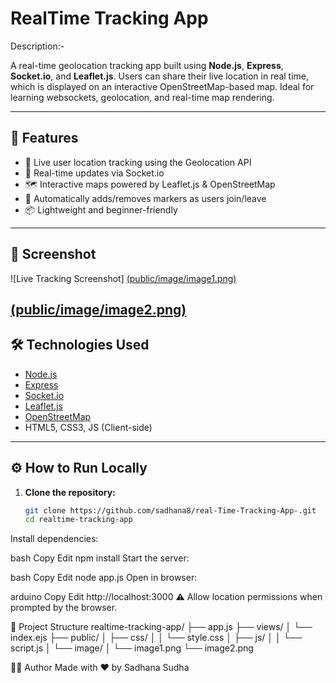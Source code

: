 ﻿
# RealTime Tracking App

Description:-

A real-time geolocation tracking app built using 
**Node.js**, **Express**, **Socket.io**, and **Leaflet.js**. 
Users can share their live location in real time, which is displayed on an interactive OpenStreetMap-based map. Ideal for learning websockets, geolocation, and real-time map rendering.

---

## 🚀 Features

- 📍 Live user location tracking using the Geolocation API
- 🔄 Real-time updates via Socket.io
- 🗺️ Interactive maps powered by Leaflet.js & OpenStreetMap
- 🧩 Automatically adds/removes markers as users join/leave
- 📦 Lightweight and beginner-friendly

---

## 📸 Screenshot

![Live Tracking Screenshot]
[(public/image/image1.png)](https://github.com/sadhana8/Real-Time--Tracking-App-/blob/main/public/image/image1.png)

[(public/image/image2.png)](https://github.com/sadhana8/Real-Time--Tracking-App-/blob/main/public/image/image2.png)
---

## 🛠️ Technologies Used

- [Node.js](https://nodejs.org/)
- [Express](https://expressjs.com/)
- [Socket.io](https://socket.io/)
- [Leaflet.js](https://leafletjs.com/)
- [OpenStreetMap](https://www.openstreetmap.org/)
- HTML5, CSS3, JS (Client-side)

---

## ⚙️ How to Run Locally

1. **Clone the repository:**
   ```bash
   git clone https://github.com/sadhana8/real-Time-Tracking-App-.git
   cd realtime-tracking-app
Install dependencies:

bash
Copy
Edit
npm install
Start the server:

bash
Copy
Edit
node app.js
Open in browser:

arduino
Copy
Edit
http://localhost:3000
⚠️ Allow location permissions when prompted by the browser.

📁 Project Structure
realtime-tracking-app/
├── app.js
├── views/
│   └── index.ejs
├── public/
│   ├── css/
│   │   └── style.css
│   ├── js/
│   │   └── script.js
│   └── image/
│       └── image1.png
        └── image2.png


👩‍💻 Author
Made with ❤️ by Sadhana Sudha

